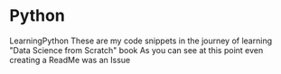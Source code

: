 # Python
LearningPython
These are my code snippets in the journey of learning "Data Science from Scratch" book
As you can see at this point even creating a ReadMe was an Issue
